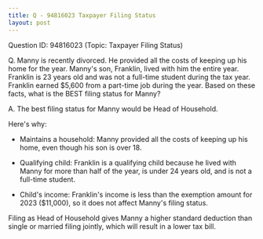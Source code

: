 ```yaml
---
title: Q - 94816023 Taxpayer Filing Status
layout: post
---
```


Question ID: 94816023 (Topic: Taxpayer Filing Status)

Q. Manny is recently divorced. He provided all the costs of keeping up his home for the year. Manny's son, Franklin, lived with him the entire year. Franklin is 23 years old and was not a full-time student during the tax year. Franklin earned $5,600 from a part-time job during the year. Based on these facts, what is the BEST filing status for Manny?

A. The best filing status for Manny would be Head of Household.

Here's why:

- Maintains a household: Manny provided all the costs of keeping up his home, even though his son is over 18.

- Qualifying child: Franklin is a qualifying child because he lived with Manny for more than half of the year, is under 24 years old, and is not a full-time student.

- Child's income: Franklin's income is less than the exemption amount for 2023 ($11,000), so it does not affect Manny's filing status.

Filing as Head of Household gives Manny a higher standard deduction than single or married filing jointly, which will result in a lower tax bill.


